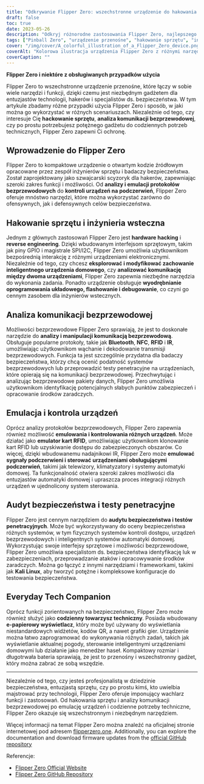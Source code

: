 ```yaml
---
title: "Odkrywanie Flipper Zero: wszechstronne urządzenie do hakowania i bezpieczeństwa"
draft: false
toc: true
date: 2023-05-26
description: "Odkryj różnorodne zastosowania Flipper Zero, najlepszego podręcznego gadżetu do hakowania sprzętu, analizy komunikacji bezprzewodowej i codziennych potrzeb technicznych."
tags: ["Pinball Zero", "urządzenie przenośne", "hakowanie sprzętu", "inżynieria odwrotna", "analiza komunikacji bezprzewodowej", "kontrola urządzenia", "audyt bezpieczeństwa", "testy penetracyjne", "codzienny towarzysz technologiczny", "open-source", "Bluetooth", "NFC", "RFID", "IR", "emulacja", "testy bezpieczeństwa", "Kali Linux", "Wyświetlacz e-papierowy", "Kody QR", "automatyka domowa", "luki w zabezpieczeniach", "protokoły bezprzewodowe", "Ekstrakcja oprogramowania układowego", "miganie", "debugowanie", "systemy fizycznej kontroli dostępu", "inteligentne systemy automatyki domowej", "emulacja urządzenia", "luki w zabezpieczeniach systemów bezprzewodowych", "środki zaradcze", "kompaktowy gadżet"]
cover: "/img/cover/A_colorful_illustration_of_a_Flipper_Zero_device.png"
coverAlt: "Kolorowa ilustracja urządzenia Flipper Zero z różnymi narzędziami i sygnałami bezprzewodowymi wokół niego, symbolizująca jego wszechstronność i możliwości"
coverCaption: ""
---
```


**Flipper Zero i niektóre z obsługiwanych przypadków użycia**

Flipper Zero to wszechstronne urządzenie przenośne, które łączy w sobie wiele narzędzi i funkcji, dzięki czemu jest niezbędnym gadżetem dla entuzjastów technologii, hakerów i specjalistów ds. bezpieczeństwa. W tym artykule zbadamy różne przypadki użycia Flipper Zero i sposób, w jaki można go wykorzystać w różnych scenariuszach. Niezależnie od tego, czy interesuje Cię **hackowanie sprzętu**, **analiza komunikacji bezprzewodowej**, czy po prostu potrzebujesz potężnego gadżetu do codziennych potrzeb technicznych, Flipper Zero zapewni Ci ochronę.

## Wprowadzenie do Flipper Zero

Flipper Zero to kompaktowe urządzenie o otwartym kodzie źródłowym opracowane przez zespół inżynierów sprzętu i badaczy bezpieczeństwa. Został zaprojektowany jako szwajcarski scyzoryk dla hakerów, zapewniając szeroki zakres funkcji i możliwości. Od **analizy i emulacji protokołów bezprzewodowych** do **kontroli urządzeń na podczerwień**, Flipper Zero oferuje mnóstwo narzędzi, które można wykorzystać zarówno do ofensywnych, jak i defensywnych celów bezpieczeństwa.

## Hakowanie sprzętu i inżynieria wsteczna

Jednym z głównych zastosowań Flipper Zero jest **hardware hacking** i **reverse engineering**. Dzięki wbudowanym interfejsom sprzętowym, takim jak piny GPIO i magistrale SPI/I2C, Flipper Zero umożliwia użytkownikom bezpośrednią interakcję z różnymi urządzeniami elektronicznymi. Niezależnie od tego, czy chcesz **eksplorować i modyfikować zachowanie inteligentnego urządzenia domowego**, czy **analizować komunikację między dwoma urządzeniami**, Flipper Zero zapewnia niezbędne narzędzia do wykonania zadania. Ponadto urządzenie obsługuje **wyodrębnianie oprogramowania układowego, flashowanie i debugowanie**, co czyni go cennym zasobem dla inżynierów wstecznych.

## Analiza komunikacji bezprzewodowej

Możliwości bezprzewodowe Flipper Zero sprawiają, że jest to doskonałe narzędzie do **analizy i manipulacji komunikacją bezprzewodową**. Obsługuje popularne protokoły, takie jak **Bluetooth**, **NFC**, **RFID** i **IR**, umożliwiając użytkownikom wąchanie i dekodowanie transmisji bezprzewodowych. Funkcja ta jest szczególnie przydatna dla badaczy bezpieczeństwa, którzy chcą ocenić podatność systemów bezprzewodowych lub przeprowadzić testy penetracyjne na urządzeniach, które opierają się na komunikacji bezprzewodowej. Przechwytując i analizując bezprzewodowe pakiety danych, Flipper Zero umożliwia użytkownikom identyfikację potencjalnych słabych punktów zabezpieczeń i opracowanie środków zaradczych.

## Emulacja i kontrola urządzeń

Oprócz analizy protokołów bezprzewodowych, Flipper Zero zapewnia również możliwość **emulowania i kontrolowania różnych urządzeń**. Może działać jako **emulator kart RFID**, umożliwiając użytkownikom klonowanie kart RFID lub uzyskiwanie dostępu do zabezpieczonych obszarów. Co więcej, dzięki wbudowanemu nadajnikowi IR, Flipper Zero może **emulować sygnały podczerwieni i sterować urządzeniami obsługującymi podczerwień**, takimi jak telewizory, klimatyzatory i systemy automatyki domowej. Ta funkcjonalność otwiera szeroki zakres możliwości dla entuzjastów automatyki domowej i upraszcza proces integracji różnych urządzeń w ujednolicony system sterowania.

## Audyt bezpieczeństwa i testy penetracyjne

Flipper Zero jest cennym narzędziem do **audytu bezpieczeństwa i testów penetracyjnych**. Może być wykorzystywany do oceny bezpieczeństwa różnych systemów, w tym fizycznych systemów kontroli dostępu, urządzeń bezprzewodowych i inteligentnych systemów automatyki domowej. Wykorzystując swoje interfejsy sprzętowe i możliwości bezprzewodowe, Flipper Zero umożliwia specjalistom ds. bezpieczeństwa identyfikację luk w zabezpieczeniach, przeprowadzanie ataków i opracowywanie środków zaradczych. Można go łączyć z innymi narzędziami i frameworkami, takimi jak **Kali Linux**, aby tworzyć potężne i kompleksowe konfiguracje do testowania bezpieczeństwa.

## Everyday Tech Companion

Oprócz funkcji zorientowanych na bezpieczeństwo, Flipper Zero może również służyć jako **codzienny towarzysz techniczny**. Posiada wbudowany **e-papierowy wyświetlacz**, który może być używany do wyświetlania niestandardowych widżetów, kodów QR, a nawet grafiki gier. Urządzenie można łatwo zaprogramować do wykonywania różnych zadań, takich jak wyświetlanie aktualnej pogody, sterowanie inteligentnymi urządzeniami domowymi lub działanie jako menedżer haseł. Kompaktowy rozmiar i długotrwała bateria sprawiają, że jest to przenośny i wszechstronny gadżet, który można zabrać ze sobą wszędzie.

______

Niezależnie od tego, czy jesteś profesjonalistą w dziedzinie bezpieczeństwa, entuzjastą sprzętu, czy po prostu kimś, kto uwielbia majstrować przy technologii, Flipper Zero oferuje imponujący wachlarz funkcji i zastosowań. Od hakowania sprzętu i analizy komunikacji bezprzewodowej po emulację urządzeń i codzienne potrzeby techniczne, Flipper Zero okazuje się wszechstronnym i niezbędnym narzędziem.

Więcej informacji na temat Flipper Zero można znaleźć na oficjalnej stronie internetowej pod adresem [flipperzero.one](https://flipperzero.one/). Additionally, you can explore the documentation and download firmware updates from the [official GitHub repository](https://github.com/flipperdevices/flipper-zero-firmware)

Referencje:
- [Flipper Zero Official Website](https://flipperzero.one/)
- [Flipper Zero GitHub Repository](https://github.com/flipperdevices/flipper-zero-firmware)

